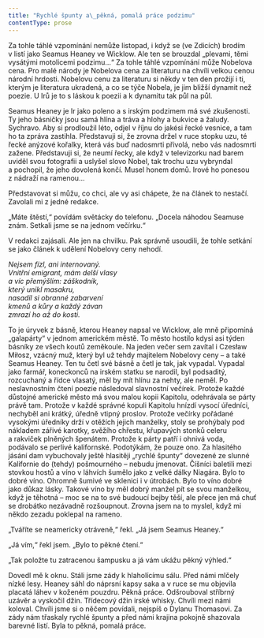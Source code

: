 ```yaml
---
title: "Rychlé špunty a\_pěkná, pomalá práce podzimu"
contentType: prose
---
```


Za tohle táhlé vzpomínání nemůže listopad, i když se (ve Zdicích) brodím v listí jako Seamus Heaney ve Wicklow. Ale ten se brouzdal „plevami, těmi vysátými motolicemi podzimu…“ Za tohle táhlé vzpomínání může Nobelova cena. Pro malé národy je Nobelova cena za literaturu na chvíli velkou cenou národní hrdosti. Nobelovu cenu za literaturu si někdy v ten den prožijí i ti, kterým je literatura ukradená, a co se týče Nobela, je jim bližší dynamit než poezie. U Irů je to s láskou k poezii a k dynamitu tak půl na půl.

Seamus Heaney je Ir jako poleno a s irským podzimem má své zkušenosti. Ty jeho básničky jsou samá hlína a tráva a hlohy a buk­vice a žaludy. Sychravo. Aby si prodloužil léto, odjel v říjnu do jakési řecké vesnice, a tam ho ta zpráva zastihla. Představuji si, že zrovna držel v ruce stopku uzu, té řecké anýzové kořalky, která vás buď nadosmrti přivolá, nebo vás nadosmrti zažene. Představuji si, že neumí řecky, ale když v televizorku nad barem uviděl svou fotografii a uslyšel slovo Nobel, tak trochu uzu vybryndal a pochopil, že jeho dovolená končí. Musel honem domů. Irové ho ponesou z nádraží na ramenou…

Představovat si můžu, co chci, ale vy asi chápete, že na článek to nestačí. Zavolali mi z jedné redakce.

„Máte štěstí,“ povídám světácky do telefonu. „Docela náhodou Seamuse znám. Setkali jsme se na jednom večírku.“

V redakci zajásali. Ale jen na chvilku. Pak správně usoudili, že tohle setkání se jako článek k udělení Nobelovy ceny nehodí.

_Nejsem fízl, ani internovaný.  
Vnitřní emigrant, mám delší vlasy  
a víc přemýšlím: záškodník,  
který unikl masakru,  
nasadil si obranné zabarvení  
kmenů a kůry a každý závan  
zmrazí ho až do kosti._

To je úryvek z básně, kterou Heaney napsal ve Wicklow, ale mně připomíná „galapárty“ v jednom americkém městě. To město hostilo kdysi asi týden básníky ze všech koutů zeměkoule. Na jeden večer sem zavítal i Czesław Miłosz, vzácný muž, který byl už tehdy majitelem Nobelovy ceny – a také Seamus Heaney. Ten tu četl své básně a četl je tak, jak vypadal. Vypadal jako farmář, koneckonců na irském statku se narodil, byl podsaditý, rozcuchaný a řídce vlasatý, měl by mít hlínu za nehty, ale neměl. Po neslavnostním čtení poezie následoval slavnostní večírek. Protože každé důstojné americké město má svou malou kopii Kapitolu, odehrávala se párty právě tam. Protože v každé správné kopuli Kapitolu hnízdí vysocí úředníci, nechyběl ani krátký, úředně vtipný proslov. Protože večírky pořádané vysokými úředníky drží v otěžích jejich manželky, stoly se prohýbaly pod nákladem zářivé karotky, svěžího chřestu, křupavých stonků celeru a rakviček plněných špenátem. Protože k párty patří i ohnivá voda, podávalo se perlivé kalifornské. Podotýkám, že pouze ono. Za hlasitého jásání dam vybuchovaly ještě hlasitěji „rychlé špunty“ dovezené ze slunné Kalifornie do (tehdy) pošmourného – nebudu jmenovat. Číšníci baletili mezi stovkou hostů a víno v láhvích šumělo jako z velké dálky Niagára. Bylo to dobré víno. Ohromně šumivé ve sklenici i v útrobách. Bylo to víno dobré jako důkaz lásky. Takové víno by měl dobrý manžel pít se svou manželkou, když je těhotná – moc se na to své budoucí bejby těší, ale přece jen má chuť se drobátko nezávadně rozšoupnout. Zrovna jsem na to myslel, když mi někdo zezadu poklepal na rameno.

„Tváříte se neamericky otráveně,“ řekl. „Já jsem Seamus Heaney.“

„Já vím,“ řekl jsem. „Bylo to pěkné čtení.“

„Tak položte tu zatracenou šampusku a já vám ukážu pěkný výhled.“

Dovedl mě k oknu. Stáli jsme zády k hlaholícímu sálu. Před námi mlčely nízké lesy. Heaney sáhl do náprsní kapsy saka a v ruce se mu objevila placatá láhev v koženém pouzdru. Pěkná práce. Odšrouboval stříbrný uzávěr a vyskočil džin. Třídecový džin irské whisky. Chvíli mezi námi koloval. Chvíli jsme si o něčem povídali, nejspíš o Dylanu Thomasovi. Za zády nám třaskaly rychlé špunty a před námi krajina pokojně shazovala barevné listí. Byla to pěkná, pomalá práce.
